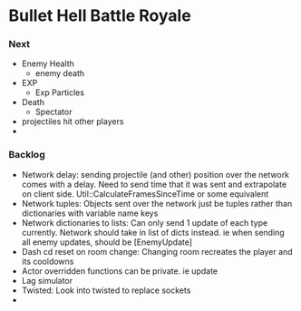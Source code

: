 # Bullet Hell Battle Royale

### Next
- Enemy Health
  - enemy death
- EXP
  - Exp Particles
- Death
  - Spectator
- projectiles hit other players
- 


### Backlog
- Network delay: sending projectile (and other) position over the network comes with a delay. Need to send time that it was sent and extrapolate on client side. Util::CalculateFramesSinceTime or some equivalent 
- Network tuples: Objects sent over the network just be tuples rather than dictionaries with variable name keys
- Network dictionaries to lists: Can only send 1 update of each type currently. Network should take in list of dicts instead. ie when sending all enemy updates, should be [EnemyUpdate]
- Dash cd reset on room change: Changing room recreates the player and its cooldowns
- Actor overridden functions can be private. ie update
- Lag simulator
- Twisted: Look into twisted to replace sockets
- 
